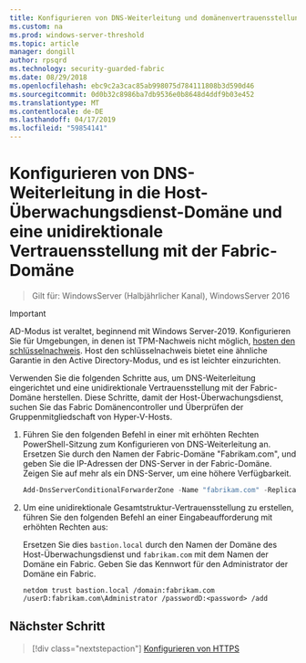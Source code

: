 ```yaml
---
title: Konfigurieren von DNS-Weiterleitung und domänenvertrauensstellung
ms.custom: na
ms.prod: windows-server-threshold
ms.topic: article
manager: dongill
author: rpsqrd
ms.technology: security-guarded-fabric
ms.date: 08/29/2018
ms.openlocfilehash: ebc9c2a3cac85ab998075d784111808b3d590d46
ms.sourcegitcommit: 0d0b32c8986ba7db9536e0b8648d4ddf9b03e452
ms.translationtype: MT
ms.contentlocale: de-DE
ms.lasthandoff: 04/17/2019
ms.locfileid: "59854141"
---
```

# <a name="configure-dns-forwarding-in-the-hgs-domain-and-a-one-way-trust-with-the-fabric-domain"></a>Konfigurieren von DNS-Weiterleitung in die Host-Überwachungsdienst-Domäne und eine unidirektionale Vertrauensstellung mit der Fabric-Domäne

>Gilt für: WindowsServer (Halbjährlicher Kanal), WindowsServer 2016

>[!IMPORTANT]
>AD-Modus ist veraltet, beginnend mit Windows Server-2019. Konfigurieren Sie für Umgebungen, in denen ist TPM-Nachweis nicht möglich, [hosten den schlüsselnachweis](guarded-fabric-initialize-hgs-key-mode.md). Host den schlüsselnachweis bietet eine ähnliche Garantie in den Active Directory-Modus, und es ist leichter einzurichten. 

Verwenden Sie die folgenden Schritte aus, um DNS-Weiterleitung eingerichtet und eine unidirektionale Vertrauensstellung mit der Fabric-Domäne herstellen. Diese Schritte, damit der Host-Überwachungsdienst, suchen Sie das Fabric Domänencontroller und Überprüfen der Gruppenmitgliedschaft von Hyper-V-Hosts.

1.  Führen Sie den folgenden Befehl in einer mit erhöhten Rechten PowerShell-Sitzung zum Konfigurieren von DNS-Weiterleitung an. Ersetzen Sie durch den Namen der Fabric-Domäne "Fabrikam.com", und geben Sie die IP-Adressen der DNS-Server in der Fabric-Domäne. Zeigen Sie auf mehr als ein DNS-Server, um eine höhere Verfügbarkeit.

    ```powershell
    Add-DnsServerConditionalForwarderZone -Name "fabrikam.com" -ReplicationScope "Forest" -MasterServers <DNSserverAddress1>, <DNSserverAddress2>
    ```

2.  Um eine unidirektionale Gesamtstruktur-Vertrauensstellung zu erstellen, führen Sie den folgenden Befehl an einer Eingabeaufforderung mit erhöhten Rechten aus:

    Ersetzen Sie dies `bastion.local` durch den Namen der Domäne des Host-Überwachungsdienst und `fabrikam.com` mit dem Namen der Domäne ein Fabric. Geben Sie das Kennwort für den Administrator der Domäne ein Fabric.

        netdom trust bastion.local /domain:fabrikam.com /userD:fabrikam.com\Administrator /passwordD:<password> /add

## <a name="next-step"></a>Nächster Schritt 

>[!div class="nextstepaction"]
[Konfigurieren von HTTPS](guarded-fabric-configure-hgs-https.md)
